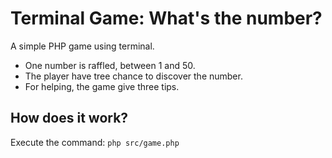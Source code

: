 # Terminal Game: What's the number?
A simple PHP game using terminal.

- One number is raffled, between 1 and 50.
- The player have tree chance to discover the number.
- For helping, the game give three tips.

## How does it work?

Execute the command: `php src/game.php`
